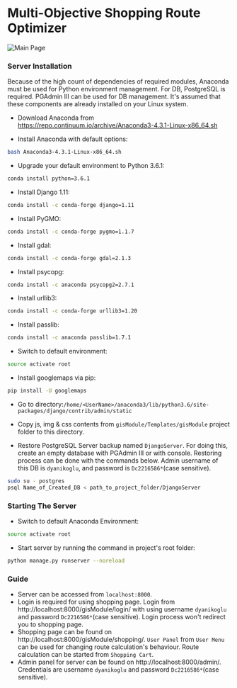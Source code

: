 # Multi-Objective Shopping Route Optimizer

![Main Page](https://i.hizliresim.com/R0zdoR.png)

### Server Installation

Because of the high count of dependencies of required modules, Anaconda must be used for Python environment management. For DB, PostgreSQL is required. PGAdmin III can be used for DB management. It's assumed that these components are already installed on your Linux system.

- Download Anaconda from https://repo.continuum.io/archive/Anaconda3-4.3.1-Linux-x86_64.sh

- Install Anaconda with default options:
```sh
bash Anaconda3-4.3.1-Linux-x86_64.sh
```
- Upgrade your default environment to Python 3.6.1:
```sh
conda install python=3.6.1
```
- Install Django 1.11:
```sh
conda install -c conda-forge django=1.11
```
- Install PyGMO:
```sh
conda install -c conda-forge pygmo=1.1.7
```
- Install gdal:
```sh
conda install -c conda-forge gdal=2.1.3
```
- Install psycopg:
```sh
conda install -c anaconda psycopg2=2.7.1
```
- Install urllib3:
```sh
conda install -c conda-forge urllib3=1.20
```
- Install passlib:
```sh
conda install -c anaconda passlib=1.7.1
```
- Switch to default environment:
```sh
source activate root
```
- Install googlemaps via pip:
```sh
pip install -U googlemaps
```

- Go to directory:`/home/<UserName>/anaconda3/lib/python3.6/site-packages/django/contrib/admin/static`

- Copy js, img & css contents from `gisModule/Templates/gisModule` project folder to this directory.

- Restore PostgreSQL Server backup named `DjangoServer`. For doing this, create an empty database with PGAdmin III or with console. Restoring process can be done with the commands below. Admin username of this DB is `dyanikoglu`, and password is `Dc2216586*`(case sensitive).
```sh
sudo su - postgres
psql Name_of_Created_DB < path_to_project_folder/DjangoServer
```

### Starting The Server

- Switch to default Anaconda Environment:
```sh
source activate root
```
- Start server by running the command in project's root folder:
```sh
python manage.py runserver --noreload
```

### Guide

- Server can be accessed from `localhost:8000`.
- Login is required for using shopping page. Login from http://localhost:8000/gisModule/login/ with using username `dyanikoglu` and password `Dc2216586*`(case sensitive). Login process won't redirect you to shopping page.
- Shopping page can be found on http://localhost:8000/gisModule/shopping/. `User Panel` from `User Menu` can be used for changing route calculation's behaviour. Route calculation can be started from `Shopping Cart`.
- Admin panel for server can be found on http://localhost:8000/admin/. Credentials are username `dyanikoglu` and password `Dc2216586*`(case sensitive).
